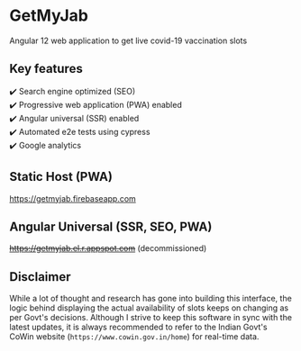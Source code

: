 # GetMyJab
Angular 12 web application to get live covid-19 vaccination slots  

## Key features
:heavy_check_mark: Search engine optimized (SEO)   
:heavy_check_mark: Progressive web application (PWA) enabled   
:heavy_check_mark: Angular universal (SSR) enabled   
:heavy_check_mark: Automated e2e tests using cypress   
:heavy_check_mark: Google analytics   

## Static Host (PWA)   
https://getmyjab.firebaseapp.com   

## Angular Universal (SSR, SEO, PWA)   
~~https://getmyjab.el.r.appspot.com~~ (decommissioned)   

## Disclaimer   
While a lot of thought and research has gone into building this interface, the logic behind displaying the actual availability of slots keeps on changing as per Govt's decisions. Although I strive to keep this software in sync with the latest updates, it is always recommended to refer to the Indian Govt's CoWin website (`https://www.cowin.gov.in/home`) for real-time data.   

